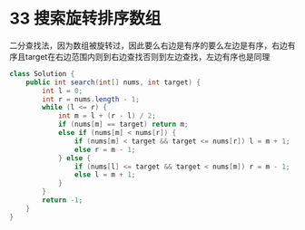 # 33 搜索旋转排序数组

二分查找法，因为数组被旋转过，因此要么右边是有序的要么左边是有序，右边有序且target在右边范围内则到右边查找否则到左边查找，左边有序也是同理

```java
class Solution {
    public int search(int[] nums, int target) {
        int l = 0;
        int r = nums.length - 1;
        while (l <= r) {
            int m = l + (r - l) / 2;
            if (nums[m] == target) return m;
            else if (nums[m] < nums[r]) {
                if (nums[m] < target && target <= nums[r]) l = m + 1;
                else r = m - 1;
            } else {
                if (nums[l] <= target && target < nums[m]) r = m - 1;
                else l = m + 1;
            }
        }
        return -1;
    }
}
```
